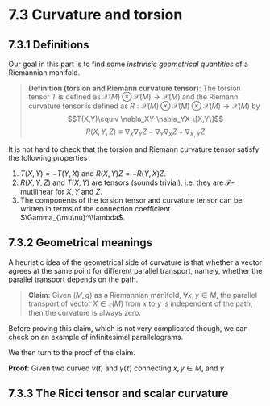 # 7.3 Curvature and torsion

## 7.3.1 Definitions

Our goal in this part is to find some _instrinsic geometrical quantities_ of a Riemannian manifold.

>**Definition (torsion and Riemann curvature tensor)**: The torsion tensor $T$ is defined as $\mathcal{X}(M)\otimes \mathcal{X}(M)\to \mathcal{X}(M)$ and the Riemann curvature tensor is defined as $R: \mathcal{X}(M)\otimes\mathcal{X}(M)\otimes\mathcal{X}(M)\to \mathcal{X}(M)$ by
>$$T(X,Y)\equiv \nabla_XY-\nabla_YX-\[X,Y\]$$
>$$R(X,Y,Z)\equiv \nabla_X\nabla_Y Z-\nabla_Y\nabla_X Z-\nabla_{X,Y}Z$$

It is not hard to check that the torsion and Riemann curvature tensor satisfy the following properties
1. $T(X,Y)=-T(Y,X)$ and $R(X,Y)Z=-R(Y,X)Z$.
2. $R(X,Y,Z)$ and $T(X,Y)$ are tensors (sounds trivial), i.e. they are $\mathcal{F}$-mutilinear for $X,Y$ and $Z$.
3. The components of the torsion tensor and curvature tensor can be written in terms of the connection coefficient $\Gamma_{\mu\nu}^\\lambda$.


## 7.3.2 Geometrical meanings

A heuristic idea of the geometrical side of curvature is that whether a vector agrees at the same point for different parallel transport, namely, whether the parallel transport depends on the path.

>**Claim**: Given $(M,g)$ as a Riemannian manifold, $\forall x,y \in M$, the parallel transport of vector $X\in \mathcal{x}(M)$ from $x$ to $y$ is independent of the path, then the curvature is always zero.

Before proving this claim, which is not very complicated though, we can check on an example of infinitesimal parallelograms.
 
 


We then turn to the proof of the claim.

**Proof**: Given two curved $\gamma(t)$ and $\tilde{\gamma}(\tau)$ connecting $x,y\in M$, and $\gamma$


## 7.3.3 The Ricci tensor and scalar curvature

